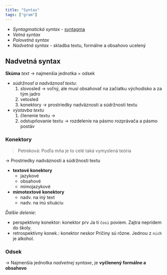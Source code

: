 ```yaml
---
title: "Syntax"
tags: ["gram"]
---
```


- *Syntagmatická syntax* - [syntagma](sjl/syntagma.md)
- *Vetná syntax* 
- *Polovetná syntax*
- *Nadvetná syntax* - skladba textu, formálne a obsahovo ucelený

## Nadvetná syntax

**Skúma** *text* -> najmenšia jednotka = odsek
- *súdržnosť a nadväznosť textu*:
	1. slovosled -> voľný, ale musí obsahovať na začiatku východisko a za tým jadro
	2. vetosled
	3. konektory -> prostriedky nadväznosti a súdržnosti textu
- *výstavba textu*
	1. členenie textu ->
	2. odstupňovanie textu -> rozdelenie na pásmo rozprávača a pásmo postáv

### Konektory
> Petreková: Podľa mňa je to celé taká vymyslená teória

-> Prostriedky nadväznosti a súdržnosti textu
- **textové konektory** 
	- jazykové
	- obsahové
	- mimojazykové
- **mimotextové konektory**
	- nadv. na iný text
	- nadv. na inú situáciu

*Ďalšie delenie*:
- perspektívny konektor: konektor prv
	Ja ti `čosi` poviem. Zajtra neprídem do školy.
- retrospektívny konek.: konektor neskor
	Príčiny sú rôzne. Jednou z `nich` je alkohol.

### Odsek
-> Najmenšia jednotka *nadvetnej syntaxe*, je **vyčlenený formálne a obsahovo**
